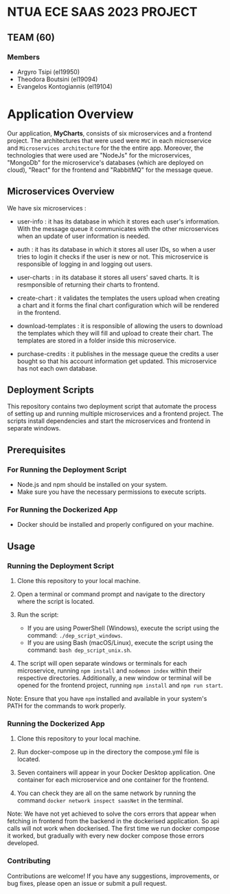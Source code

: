 # NTUA ECE SAAS 2023 PROJECT
  
## TEAM (60)
  
### Members
* Argyro Tsipi (el19950)
* Theodora Boutsini (el19094)
* Evangelos Kontogiannis (el19104)


# Application Overview

Our application, **MyCharts**, consists of six microservices and a frontend project. The architectures that were used were `MVC` in each microservice and `Microservices architecture` for the the entire app. Moreover, the technologies that were used are "NodeJs" for the microservices, "MongoDb" for the microservice's databases (which are deployed on cloud), "React" for the frontend and "RabbitMQ" for the message queue.

## Microservices Overview

We have six microservices : 
* user-info : it has its database in which it stores each user's information. With the message queue it communicates with the other microservices when an update of user information is needed. 

* auth : it has its database in which it stores all user IDs, so when a user tries to login it checks if the user is new or not. This microservice is responsible of logging in and logging out users.

* user-charts : in its database it stores all users' saved charts. It is resmponsible of returning their charts to frontend.

* create-chart : it validates the templates the users upload when creating a chart and it forms the final chart configuration which will be rendered in the frontend.

* download-templates : it is responsible of allowing the users to download the templates which they will fill and upload to create their chart. The templates are stored in a folder inside this microservice.

* purchase-credits : it publishes in the message queue the credits a user bought so that his account information get updated. This microservice has not each own database.

## Deployment Scripts

This repository contains two deployment script that automate the process of setting up and running multiple microservices and a frontend project. The scripts install dependencies and start the microservices and frontend in separate windows.

## Prerequisites

### For Running the Deployment Script

- Node.js and npm should be installed on your system.
- Make sure you have the necessary permissions to execute scripts.

### For Running the Dockerized App

- Docker should be installed and properly configured on your machine.

## Usage

### Running the Deployment Script

1. Clone this repository to your local machine.

2. Open a terminal or command prompt and navigate to the directory where the script is located.

3. Run the script:

   - If you are using PowerShell (Windows), execute the script using the command: `./dep_script_windows`.
   - If you are using Bash (macOS/Linux), execute the script using the command: `bash dep_script_unix.sh`.

4. The script will open separate windows or terminals for each microservice, running `npm install` and `nodemon index` within their respective directories. Additionally, a new window or terminal will be opened for the frontend project, running `npm install` and `npm run start`.

Note: Ensure that you have `npm` installed and available in your system's PATH for the commands to work properly.

### Running the Dockerized App

1. Clone this repository to your local machine.

2. Run docker-compose up in the directory the compose.yml file is located.

3. Seven containers will appear in your Docker Desktop application. One container for each microservice and one container for the frontend.

4. You can check they are all on the same network by running the command `docker network inspect saasNet` in the terminal.

Note: We have not yet achieved to solve the cors errors that appear when fetching in frontend from the backend in the dockerised application. So api calls will not work when dockerised. The first time we run docker compose it worked, but gradually with every new docker compose those errors developed.

### Contributing

Contributions are welcome! If you have any suggestions, improvements, or bug fixes, please open an issue or submit a pull request.




